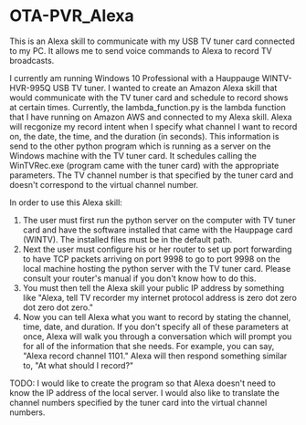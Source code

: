 # OTA-PVR_Alexa
This is an Alexa skill to communicate with my USB TV tuner card connected to my PC. It allows me to send voice commands to Alexa to record TV broadcasts.

I currently am running Windows 10 Professional with a Hauppauge WINTV-HVR-995Q USB TV tuner. I wanted to create an Amazon Alexa skill that would communicate with the TV tuner card and schedule to record shows at certain times. Currently, the lambda_function.py is the lambda function that I have running on Amazon AWS and connected to my Alexa skill. Alexa will recgonize my record intent when I specify what channel I want to record on, the date, the time, and the duration (in seconds). This information is send to the other python program which is running as a server on the Windows machine with the TV tuner card. It schedules calling the WinTVRec.exe (program came with the tuner card) with the appropriate parameters. The TV channel number is that specified by the tuner card and doesn't correspond to the virtual channel number. 

In order to use this Alexa skill:
1. The user must first run the python server on the computer with TV tuner card and have the software installed that came with the Hauppage card (WINTV). The installed files must be in the default path. 
2. Next the user must configure his or her router to set up port forwarding to have TCP packets arriving on port 9998 to go to port 9998 on the local machine hosting the python server with the TV tuner card. Please consult your router's manual if you don't know how to do this.
3. You must then tell the Alexa skill your public IP address by something like "Alexa, tell TV recorder my internet protocol address is zero dot zero dot zero dot zero."
4. Now you can tell Alexa what you want to record by stating the channel, time, date, and duration. If you don't specify all of these parameters at once, Alexa will walk you through a conversation which will prompt you for all of the information that she needs. For example, you can say, "Alexa record channel 1101." Alexa will then respond something similar to, "At what should I record?"

TODO:
I would like to create the program so that Alexa doesn't need to know the IP address of the local server. I would also like to translate the channel numbers specified by the tuner card into the virtual channel numbers.
